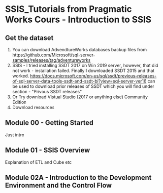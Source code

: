 # SSIS_Tutorials from Pragmatic Works Cours - Introduction to SSIS
## Get the dataset
1.  You can download AdvendtureWorks databases backup files from https://github.com/Microsoft/sql-server-samples/releases/tag/adventureworks
2.  SSIS - I tried installing SSDT 2017 on Win 2019 server, however, that did not work - installation failed. Finally I downloaded SSDT 2015 and that worked. https://docs.microsoft.com/en-us/sql/ssdt/previous-releases-of-sql-server-data-tools-ssdt-and-ssdt-bi?view=sql-server-ver16 can be used to download prior releases of SSDT which you will find under section - "Privous SSDT releases"
3.  Or Try download Vistual Studio (2017 or anything else) Community Edition
4.  Download resources

## Module 00 - Getting Started 
  Just intro

## Module 01 - SSIS Overview
  Explanation of ETL and Cube etc
  
## Module 02A - Introduction to the Development Environment and the Control Flow

